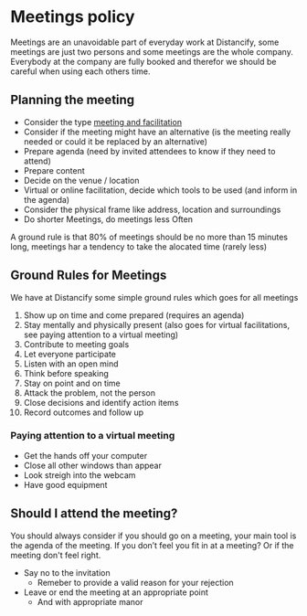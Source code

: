 # Meetings policy

Meetings are an unavoidable part of everyday work at Distancify, some meetings are just two persons and some meetings are the whole company.
Everybody at the company are fully booked and therefor we should be careful when using each others time.

## Planning the meeting

- Consider the type [meeting and facilitation](meetings-definitions.md)
- Consider if the meeting might have an alternative (is the meeting really needed or could it be replaced by an alternative)
- Prepare agenda (need by invited attendees to know if they need to attend)
- Prepare content
- Decide on the venue / location
- Virtual or online facilitation, decide which tools to be used (and inform in the agenda)
- Consider the physical frame like address, location and surroundings
- Do shorter Meetings, do meetings less Often

A ground rule is that 80% of meetings should be no more than 15 minutes long, meetings har a tendency to take the alocated time (rarely less)

## Ground Rules for Meetings
We have at Distancify some simple ground rules which goes for all meetings

1. Show up on time and come prepared (requires an agenda)
1. Stay mentally and physically present (also goes for virtual facilitations, see paying attention to a virtual meeting)
1. Contribute to meeting goals
1. Let everyone participate
1. Listen with an open mind
1. Think before speaking
1. Stay on point and on time
1. Attack the problem, not the person
1. Close decisions and identify action items
1. Record outcomes and follow up

### Paying attention to a virtual meeting

- Get the hands off your computer
- Close all other windows than appear
- Look streigh into the webcam
- Have good equipment

## Should I attend the meeting?
You should always consider if you should go on a meeting, your main tool is the agenda of the meeting. If you don’t feel you fit in at a meeting? Or if the meeting don't feel right.

- Say no to the invitation
	- Remeber to provide a valid reason for your rejection
- Leave or end the meeting at an appropriate point
	- And with appropriate manor
